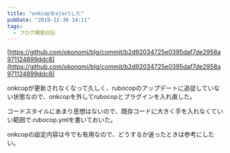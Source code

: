 ```yaml
---
title: "onkcopをejectした"
pubDate: "2019-12-30 14:11"
tags:
  - ブログ開発日記
---
```


[https://github.com/okonomi/blg/commit/b2d92034725e0395daf7de2958a971124899ddc8](https://github.com/okonomi/blg/commit/b2d92034725e0395daf7de2958a971124899ddc8)

onkcopが更新されなくなって久しく、rubocopのアップデートに追従していない状態なので、onkcopを外してrubocopとプラグインを入れ直した。

コードスタイルにあまり思想はないので、既存コードに大きく手を入れなくていい範囲で.rubocop.ymlを書いておいた。

onkcopの設定内容は今でも有用なので、どうするか迷ったときは参考にしたい。

